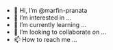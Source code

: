 - 👋 Hi, I’m @marfin-pranata
- 👀 I’m interested in ...
- 🌱 I’m currently learning ...
- 💞️ I’m looking to collaborate on ...
- 📫 How to reach me ...

<!---
marfin-pranata/marfin-pranata is a ✨ special ✨ repository because its `README.md` (this file) appears on your GitHub profile.
You can click the Preview link to take a look at your changes.
--->
